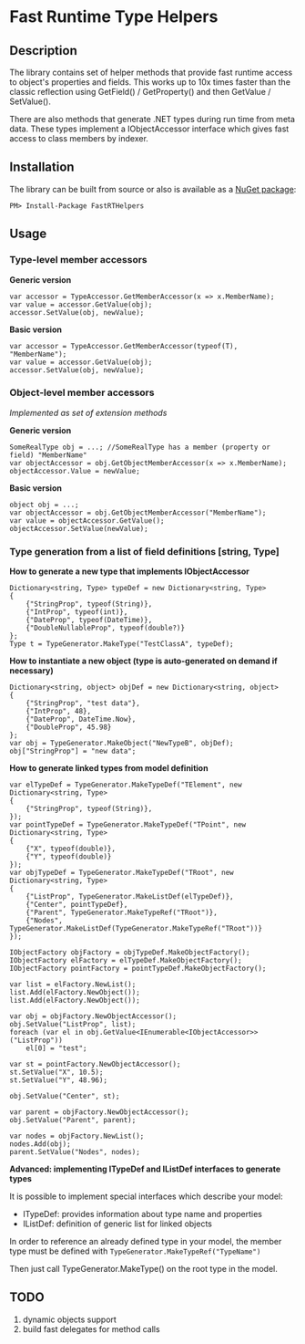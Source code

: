 # Fast Runtime Type Helpers

## Description

The library contains set of helper methods that provide fast runtime access to object's properties and fields.
This works up to 10x times faster than the classic reflection using GetField() / GetProperty() and then GetValue / SetValue().

There are also methods that generate .NET types during run time from meta data.
These types implement a IObjectAccessor interface which gives fast access to class members by indexer.

## Installation

The library can be built from source or also is available as a [NuGet package][6e5dff96]:
```
PM> Install-Package FastRTHelpers
```

  [6e5dff96]: https://www.nuget.org/packages/FastRTHelpers/ "FastRTHelpers"

## Usage

### Type-level member accessors

**Generic version**

```
var accessor = TypeAccessor.GetMemberAccessor(x => x.MemberName);
var value = accessor.GetValue(obj);
accessor.SetValue(obj, newValue);
```

**Basic version**
```
var accessor = TypeAccessor.GetMemberAccessor(typeof(T), "MemberName");
var value = accessor.GetValue(obj);
accessor.SetValue(obj, newValue);
```

### Object-level member accessors

*Implemented as set of extension methods*

**Generic version**

```
SomeRealType obj = ...; //SomeRealType has a member (property or field) "MemberName"
var objectAccessor = obj.GetObjectMemberAccessor(x => x.MemberName);
objectAccessor.Value = newValue;
```

**Basic version**

```
object obj = ...;
var objectAccessor = obj.GetObjectMemberAccessor("MemberName");
var value = objectAccessor.GetValue();
objectAccessor.SetValue(newValue);
```

### Type generation from a list of field definitions [string, Type]

**How to generate a new type that implements IObjectAccessor**

```
Dictionary<string, Type> typeDef = new Dictionary<string, Type>
{
	{"StringProp", typeof(String)},
	{"IntProp", typeof(int)},
	{"DateProp", typeof(DateTime)},
	{"DoubleNullableProp", typeof(double?)}
};
Type t = TypeGenerator.MakeType("TestClassA", typeDef);
```

**How to instantiate a new object (type is auto-generated on demand if necessary)**

```
Dictionary<string, object> objDef = new Dictionary<string, object>
{
	{"StringProp", "test data"},
	{"IntProp", 48},
	{"DateProp", DateTime.Now},
	{"DoubleProp", 45.98}
};
var obj = TypeGenerator.MakeObject("NewTypeB", objDef);
obj["StringProp"] = "new data";
```

**How to generate linked types from model definition**

```
var elTypeDef = TypeGenerator.MakeTypeDef("TElement", new Dictionary<string, Type>
{
    {"StringProp", typeof(String)},
});
var pointTypeDef = TypeGenerator.MakeTypeDef("TPoint", new Dictionary<string, Type>
{
    {"X", typeof(double)},
    {"Y", typeof(double)}
});
var objTypeDef = TypeGenerator.MakeTypeDef("TRoot", new Dictionary<string, Type>
{
    {"ListProp", TypeGenerator.MakeListDef(elTypeDef)},
    {"Center", pointTypeDef},
    {"Parent", TypeGenerator.MakeTypeRef("TRoot")},
    {"Nodes", TypeGenerator.MakeListDef(TypeGenerator.MakeTypeRef("TRoot"))}
});

IObjectFactory objFactory = objTypeDef.MakeObjectFactory();
IObjectFactory elFactory = elTypeDef.MakeObjectFactory();
IObjectFactory pointFactory = pointTypeDef.MakeObjectFactory();

var list = elFactory.NewList();
list.Add(elFactory.NewObject());
list.Add(elFactory.NewObject());

var obj = objFactory.NewObjectAccessor();
obj.SetValue("ListProp", list);
foreach (var el in obj.GetValue<IEnumerable<IObjectAccessor>>("ListProp"))
    el[0] = "test";

var st = pointFactory.NewObjectAccessor();
st.SetValue("X", 10.5);
st.SetValue("Y", 48.96);

obj.SetValue("Center", st);

var parent = objFactory.NewObjectAccessor();
obj.SetValue("Parent", parent);

var nodes = objFactory.NewList();
nodes.Add(obj);
parent.SetValue("Nodes", nodes);

```

**Advanced: implementing ITypeDef and IListDef interfaces to generate types**

It is possible to implement special interfaces which describe your model:

* ITypeDef: provides information about type name and properties
* IListDef: definition of generic list for linked objects

In order to reference an already defined type in your model, the member type must be defined with `TypeGenerator.MakeTypeRef("TypeName")`

Then just call TypeGenerator.MakeType() on the root type in the model.

## TODO
1. dynamic objects support
2. build fast delegates for method calls
